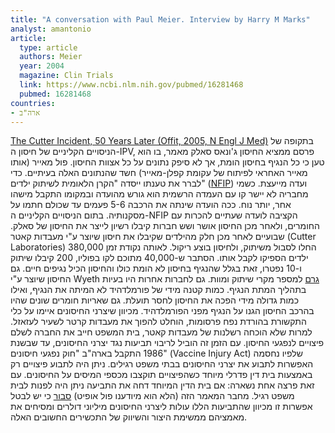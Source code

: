 ```yaml
---
title: "A conversation with Paul Meier. Interview by Harry M Marks"
analyst: amantonio
article:
  type: article
  authors: Meier
  year: 2004
  magazine: Clin Trials
  link: https://www.ncbi.nlm.nih.gov/pubmed/16281468
  pubmed: 16281468
countries:
- ארה"ב
---
```


[The Cutter Incident, 50 Years Later (Offit, 2005, N Engl J Med)](https://www.ncbi.nlm.nih.gov/pubmed/15814877)
בתקופה של הניסויים הקליניים של חיסון ה-IPV, פרסם ממציא החיסון ג'ונאס סאלק מאמר, בו הוא טען כי כל הנגיף בחיסון הומת, אך לא סיפק נתונים על כל אצוות החיסון. פול מאייר (אותו מאייר האחראי לפיתוח של עקומת קפלן-מאייר) חשד שהנתונים האלה בעיתיים. כדי לברר את טענתו ייסדה "הקרן הלאומית לשיתוק ילדים" ([NFIP](https://en.wikipedia.org/wiki/March_of_Dimes)) ועדה מייעצת. כשמי מחבריה לא יישר קו עם העמדה הרשמית הוא גורש מהועדה ובמקומו התקבל מישהו אחר, יותר נוח. ככה הועדה שינתה את הרכבה 5-6 פעמים עד שכולם חתמו על מסקנותיה.
בתום הניסויים הקליניים ה-NFIP הקציבה לועדה שעתיים להכרות עם החומרים, ולאחר מכן החיסון אושר ושש חברות קיבלו רשיון לייצר את החיסון של סאלק.
שבועיים לאחר מכן חלק מהילדים שקיבלו את חיסון שיוצר ע"י מעבדות קאטר (Cutter Laboratories) החלו לסבול משיתוק, ולחיסון בוצע ריקול. לאותה נקודת זמן 380,000 ילדים הספיקו לקבל אותו. הסתבר ש-40,000 מתוכם לקו בפוליו, 200 קיבלו שיתוק ו-10 נפטרו, זאת בגלל שהנגיף בחיסון לא הומת כולו והחיסון הכיל נגיפים חיים. גם החיסון שיוצר ע"י Wyeth [גרם](https://www.ncbi.nlm.nih.gov/pmc/articles/PMC2928990) למספר מקרי שיתוק ומוות. גם לחברות אחרות היו בעיות בתהליך המתת הנגיף. כמות קטנה מידי של פורמלדהיד לא המיתה את הנגיף, ואילו כמות גדולה מידי הפכה את החיסון לחסר תועלת. גם שאריות חומרים שונים שהיו בהרכב החיסון הגנו על הנגיף מפני הפורמלדהיד.
מכיוון שיצרני החיסונים איימו על כלי התקשורת בהורדת נפח פרסומות, הוחלט להפוך את מעבדות קרטר לשעיר לעזאזל. למרות שלא הוכחה רשלנות של מעבדות קאטר, בית המשפט חייב את החברה לשלם פיצויים לנפגעי החיסון. עם הזמן זה הוביל לריבוי תביעות נגד יצרני החיסונים, עד שבשנת 1986 התקבל בארה"ב "חוק נפגעי חיסונים" (Vaccine Injury Act) שלפיו נחסמה האפשרות לתבוע את יצרני החיסונים בבתי משפט רגילים. ניתן היה לתבוע פיצויים רק באמצעות בית דין פדרלי מיוחד כשהפיצויים תוקצבו מכספי המיסים על החיסונים. עם זאת פרצה אחת נשארה: אם בית הדין המיוחד דחה את התביעה ניתן היה לפנות לבית משפט רגיל. מחבר המאמר הזה (הלא הוא מיודענו פול אופיט) [סבור](https://www.ncbi.nlm.nih.gov/pmc/articles/PMC1383764) כי יש לבטל אפשרות זו מכיוון שהתביעות הללו עולות ליצרני החיסונים מיליוני דולרים ומסיחים את מאמציהם ממשימת היצור והשיווק של התכשירים החשובים האלה.
